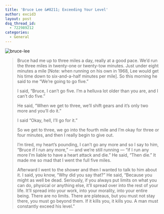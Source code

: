 ```yaml
---
title: 'Bruce Lee &#8211; Exceeding Your Level'
author: excid3
layout: post
dsq_thread_id:
  - 722989212
categories:
  - General
---
```

![][1]

> Bruce had me up to three miles a day, really at a good pace. We’d run the three miles in twenty-one or twenty-tow minutes. Just under eight minutes a mile [Note: when running on his own in 1968, Lee would get his time down to six-and-a-half minutes per mile].
So this morning he said to me “We’re going to go five.”
>
> I said, “Bruce, I can’t go five. I’m a helluva lot older than you are, and I can’t do five.”
>
> He said, “When we get to three, we’ll shift gears and it’s only two more and you’ll do it.”
>
> I said “Okay, hell, I’ll go for it.”
>
> So we get to three, we go into the fourth mile and I’m okay for three or four minutes, and then I really begin to give out.
>
> I’m tired, my heart’s pounding, I can’t go any more and so I say to him, “Bruce if I run any more,” — and we’re still running — “if I run any more I’m liable to have a heart attack and die.” He said, “Then die.” It made me so mad that I went the full five miles.
>
> Afterward I went to the shower and then I wanted to talk to him about it. I said, you know, “Why did you say that?” He said, “Because you might as well be dead. Seriously, if you always put limits on what you can do, physical or anything else, it’ll spread over into the rest of your life. It’ll spread into your work, into your morality, into your entire being. There are no limits. There are plateaus, but you must not stay there, you must go beyond them. If it kills you, it kills you. A man must constantly exceed his level.”

   [1]: http://excid3.com/blog/wp-content/uploads/2012/06/bruce-lee.jpeg (bruce-lee)
